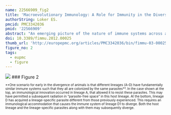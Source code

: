 ```yaml
---
name: 22566909_fig2
title: 'Macroevolutionary Immunology: A Role for Immunity in the Diversification of Animal life.'
authorString: Loker ES.
pmcid: PMC3342036
pmid: '22566909'
abstract: "An emerging picture of the nature of immune systems across animal phyla reveals both conservatism of some features and the appearance among and within phyla of novel, lineage-specific defense solutions. The latter collectively represent a major and underappreciated form of animal diversity. Factors influencing this macroevolutionary (above the species level) pattern of novelty are considered and include adoption of different life styles, life histories, and body plans; a general advantage of being distinctive with respect to immune defenses; and the responses required to cope with parasites, many of which afflict hosts in a lineage-specific manner. This large-scale pattern of novelty implies that immunological phenomena can affect microevolutionary processes (at the population level within species) that can eventually lead to macroevolutionary events such as speciation, radiations, or extinctions. Immunologically based phenomena play a role in favoring intraspecific diversification, specialization and host specificity of parasites, and mechanisms are discussed whereby this could lead to parasite speciation. Host switching - the acquisition of new host species by parasites - is a major mechanism that drives parasite diversity and is frequently involved in disease emergence. It is also one that can be favored by reductions in immune competence of new hosts. Mechanisms involving immune phenomena favoring intraspecific diversification and speciation of host species are also discussed. A macroevolutionary perspective on immunology is invaluable in today's world, including the need to study a broader range of species with distinctive immune systems. Many of these species are faced with extinction, another macroevolutionary process influenced by immune phenomena."
doi: 10.3389/fimmu.2012.00025
thumb_url: 'http://europepmc.org/articles/PMC3342036/bin/fimmu-03-00025-g002.gif'
figure_no: 2
tags:
  - eupmc
  - figure
---
```

<img src='http://europepmc.org/articles/PMC3342036/bin/fimmu-03-00025-g002.jpg' style='max-height: 300px'>
### Figure 2
<p style='font-size: 10px;'>**One scenario for early in the divergence of animals is that different lineages (A–D) have fundamentally similar immune systems such that they all are colonized by the same parasites**. In the case shown at the top, an immunological innovation occurred in lineage A, that allowed it to resist these parasites. This may have permitted a subsequent radiation in “parasite-free space” in this host lineage. At the bottom, lineage D has acquired a lineage-specific parasite different from those previously experienced. This requires an immunological accommodation that causes the immune system of lineage D1 to diverge. Both the host lineage and the lineage-specific parasites along with them may subsequently diverge.</p>